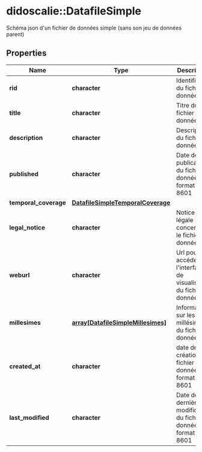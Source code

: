 # didoscalie::DatafileSimple

Schéma json d'un fichier de données simple (sans son jeu de données parent)

## Properties
Name | Type | Description | Notes
------------ | ------------- | ------------- | -------------
**rid** | **character** | Identifiant du fichier de données | 
**title** | **character** | Titre du fichier de données | 
**description** | **character** | Description du fichier de données | 
**published** | **character** | Date de publication du fichier de données - format iso 8601 | 
**temporal_coverage** | [**DatafileSimpleTemporalCoverage**](datafileSimple_temporal_coverage.md) |  | [optional] 
**legal_notice** | **character** | Notice légale concernant le fichier de données | [optional] 
**weburl** | **character** | Url pour accéder à l&#39;interface de visualisation du fichier de données | 
**millesimes** | [**array[DatafileSimpleMillesimes]**](datafileSimple_millesimes.md) | Informations sur les millésimes du fichier de données | 
**created_at** | **character** | date de création du fichier de données - format iso 8601 | 
**last_modified** | **character** | Date de dernière modification du fichier de données - format iso 8601 | [optional] 


